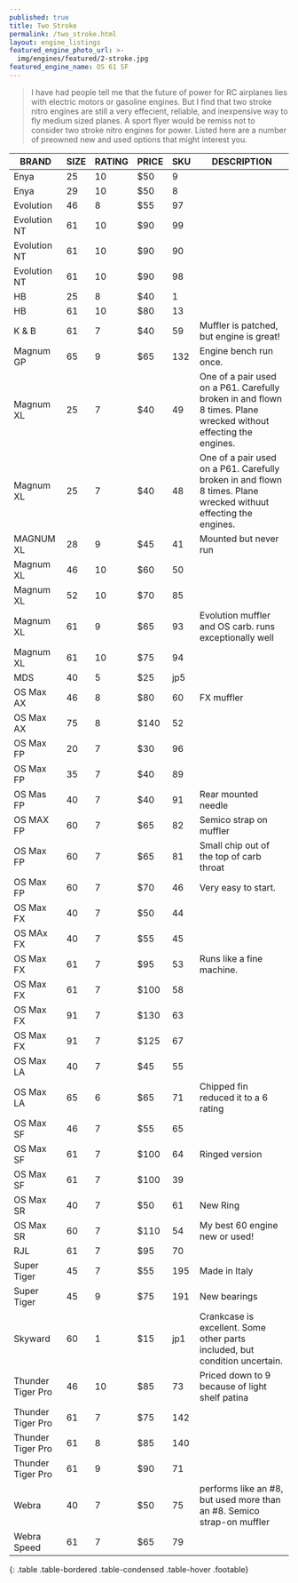 ```yaml
---
published: true
title: Two Stroke
permalink: /two_stroke.html
layout: engine_listings
featured_engine_photo_url: >-
  img/engines/featured/2-stroke.jpg
featured_engine_name: OS 61 SF
---
```



> I have had people tell me that the future of power for RC airplanes lies with electric motors or gasoline engines. But I find that two stroke nitro engines are still a very effecient, reliable, and inexpensive way to fly medium sized planes. A sport flyer would be remiss not to consider two stroke nitro engines for power. Listed here are a number of preowned new and used options that might interest you.

BRAND             | SIZE  | RATING | PRICE | SKU   | DESCRIPTION
------------------|-------|--------|-------|-------|--------------------              
Enya              | 25    | 10     | $50   | 9     |
Enya              | 29    | 10     | $50   | 8     |
Evolution         | 46    | 8      | $55   | 97    |
Evolution NT      | 61    | 10     | $90   | 99    |
Evolution NT      | 61    | 10     | $90   | 90    |
Evolution NT      | 61    | 10     | $90   | 98    |
HB                | 25    | 8      | $40   | 1     |       
HB                | 61    | 10     | $80   | 13    |
K & B             | 61    | 7      | $40   | 59    | Muffler is patched, but engine is great!
Magnum GP         | 65    | 9      | $65   | 132   | Engine bench run once.                                  
Magnum XL         | 25    | 7      | $40   | 49    | One of a pair used on a P61. Carefully broken in and flown 8 times.  Plane wrecked without effecting the engines.
Magnum XL         | 25    | 7      | $40   | 48    | One of a pair used on a P61.  Carefully broken in and flown 8 times.  Plane wrecked withuut effecting the engines.
MAGNUM XL         | 28    | 9      | $45   | 41    | Mounted but never run
Magnum XL         | 46    | 10     | $60   | 50    |
Magnum XL         | 52    | 10     | $70   | 85    |
Magnum XL         | 61    | 9      | $65   | 93    | Evolution muffler and OS carb.  runs exceptionally well
Magnum XL         | 61    | 10     | $75   | 94    |
MDS               | 40    | 5      | $25   | jp5   |  
OS Max AX         | 46    | 8      | $80   | 60    | FX muffler
OS Max AX         | 75    | 8      | $140  | 52    |
OS Max FP         | 20    | 7      | $30   | 96    |
OS Max FP         | 35    | 7      | $40   | 89    |
OS Mas FP         | 40    | 7      | $40   | 91    | Rear mounted needle
OS MAX FP         | 60    | 7      | $65   | 82    | Semico strap on muffler
OS Max FP         | 60    | 7      | $65   | 81    | Small chip out of the top of carb throat
OS Max FP         | 60    | 7      | $70   | 46    | Very easy to start.
OS Max FX         | 40    | 7      | $50   | 44    |
OS MAx FX         | 40    | 7      | $55   | 45    |
OS Max FX         | 61    | 7      | $95   | 53    | Runs like a fine machine.
OS Max FX         | 61    | 7      | $100  | 58    |
OS Max FX         | 91    | 7      | $130  | 63    |
OS Max FX         | 91    | 7      | $125  | 67    |                                 
OS Max LA         | 40    | 7      | $45   | 55    |
OS Max LA         | 65    | 6      | $65   | 71    | Chipped fin reduced it to a 6 rating
OS Max SF         | 46    | 7      | $55   | 65    |
OS Max SF         | 61    | 7      | $100  | 64    | Ringed version
OS Max SF         | 61    | 7      | $100  | 39    |
OS Max SR         | 40    | 7      | $50   | 61    | New Ring
OS Max SR         | 60    | 7      | $110  | 54    | My best 60 engine new or used!
RJL               | 61    | 7      | $95   | 70    |  
Super Tiger       | 45    | 7      | $55   | 195   | Made in Italy
Super Tiger       | 45    | 9      | $75   | 191   | New bearings
Skyward           | 60    | 1      | $15   | jp1   | Crankcase is excellent.  Some other parts included, but condition uncertain.
Thunder Tiger Pro | 46    | 10     | $85   | 73    | Priced down to 9 because of light shelf patina
Thunder Tiger Pro | 61    | 7      | $75   | 142   |    
Thunder Tiger Pro | 61    | 8      | $85   | 140   |
Thunder Tiger Pro | 61    | 9      | $90   | 71    |
Webra             | 40    | 7      | $50   | 75    | performs like an #8, but used more than an #8.  Semico strap-on muffler
Webra Speed       | 61    | 7      | $65   | 79    |
{: .table .table-bordered .table-condensed .table-hover .footable}
